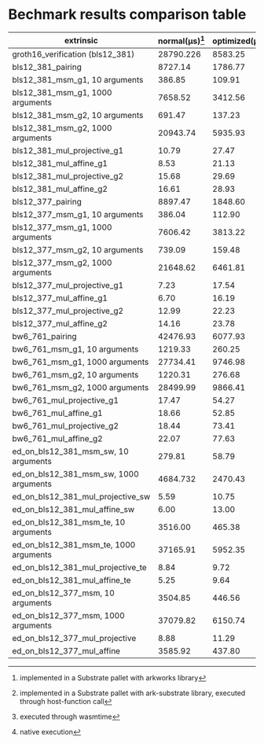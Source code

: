 # Bechmark results comparison table

| extrinsic                                   |  normal(µs)[^1]  |optimized(µs)[^2]|   wasm(µs)[^3]  |  native(µs)[^4] |
| ------------------------------------------- |  --------------- | --------------- | --------------- | --------------- |
| groth16_verification (bls12_381)            |    28790.226     |    8583.25      |     56980       |      4320       | 
| bls12_381_pairing                           |    8727.14       |    1786.77      |     19040       |      1470       |
| bls12_381_msm_g1, 10 arguments              |    386.85        |    109.91       |     737.74      |      73.56      |
| bls12_381_msm_g1, 1000 arguments            |    7658.52       |    3412.56      |     14880       |      1310       |
| bls12_381_msm_g2, 10 arguments              |    691.47        |    137.23       |     1090        |      119.14     |
| bls12_381_msm_g2, 1000 arguments            |    20943.74      |    5935.93      |     36540       |      2630       |
| bls12_381_mul_projective_g1                 |    10.79         |    27.47        |     29.70       |      0.53       |
| bls12_381_mul_affine_g1                     |    8.53          |    21.13        |     39.70       |      0.45       |
| bls12_381_mul_projective_g2                 |    15.68         |    29.69        |     37.74       |      1.43       |
| bls12_381_mul_affine_g2                     |    16.61         |    28.93        |     37.31       |      1.43       |
| bls12_377_pairing                           |    8897.47       |    1848.60      |     18660       |      1560       |
| bls12_377_msm_g1, 10 arguments              |    386.04        |    112.90       |     576.27      |      73.74      | 
| bls12_377_msm_g1, 1000 arguments            |    7606.42       |    3813.22      |     14520       |      1610       |
| bls12_377_msm_g2, 10 arguments              |    739.09        |    159.48       |     1350        |      170.07     |
| bls12_377_msm_g2, 1000 arguments            |    21648.62      |    6461.81      |     37880       |      3860       |
| bls12_377_mul_projective_g1                 |    7.23          |    17.54        |     31.59       |      0.52       |
| bls12_377_mul_affine_g1                     |    6.70          |    16.19        |     61.45       |      0.52       |
| bls12_377_mul_projective_g2                 |    12.99         |    22.23        |     38.19       |      1.69       |
| bls12_377_mul_affine_g2                     |    14.16         |    23.78        |     37.10       |      1.73       |
| bw6_761_pairing                             |    42476.93      |    6077.93      |     87300       |      6950       |
| bw6_761_msm_g1, 10 arguments                |    1219.33       |    260.25       |     1600        |      155.74     |
| bw6_761_msm_g1, 1000 arguments              |    27734.41      |    9746.98      |     51300       |      2950       | 
| bw6_761_msm_g2, 10 arguments                |    1220.31       |    276.68       |     1450        |      151.83     |
| bw6_761_msm_g2, 1000 arguments              |    28499.99      |    9866.41      |     46250       |      2940       |
| bw6_761_mul_projective_g1                   |    17.47         |    54.27        |     44.30       |      1.50       |
| bw6_761_mul_affine_g1                       |    18.66         |    52.85        |     44.28       |      1.52       |
| bw6_761_mul_projective_g2                   |    18.44         |    73.41        |     44.84       |      1.79       |
| bw6_761_mul_affine_g2                       |    22.07         |    77.63        |     44.84       |      1.51       |
| ed_on_bls12_381_msm_sw, 10 arguments        |    279.81        |    58.79        |     345.06      |      58.88      |
| ed_on_bls12_381_msm_sw, 1000 arguments      |    4684.732      |    2470.43      |     8320        |      1140       |
| ed_on_bls12_381_mul_projective_sw           |    5.59          |    10.75        |     24.89       |      0.30       |
| ed_on_bls12_381_mul_affine_sw               |    6.00          |    13.00        |     36.63       |      0.30       |
| ed_on_bls12_381_msm_te, 10 arguments        |    3516.00       |    465.38       |     6540        |      406.76     |
| ed_on_bls12_381_msm_te, 1000 arguments      |    37165.91      |    5952.35      |     72860       |      3070       |
| ed_on_bls12_381_mul_projective_te           |    8.84          |    9.72         |     27.47       |      742.17     |  
| ed_on_bls12_381_mul_affine_te               |    5.25          |    9.64         |     30.05       |      0.29       |
| ed_on_bls12_377_msm, 10 arguments           |    3504.85       |    446.56       |     6070        |      405.37     | 
| ed_on_bls12_377_msm, 1000 arguments         |    37079.82      |    6150.74      |     65890       |      2850       |
| ed_on_bls12_377_mul_projective              |    8.88          |    11.29        |     27.30       |      0.72       |
| ed_on_bls12_377_mul_affine                  |    3585.92       |    437.80       |     6040        |      280.58    d |

[^1]: implemented in a Substrate pallet with arkworks library
[^2]: implemented in a Substrate pallet with ark-substrate library, executed through host-function call
[^3]: executed through wasmtime
[^4]: native execution 